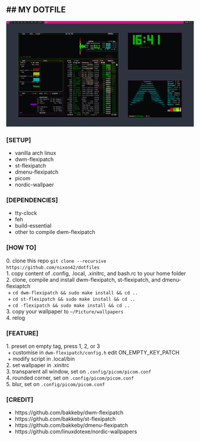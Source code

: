 <h2>## MY DOTFILE</h2>
<p><img src="Pictures/screenshot/00.png"></p>
<h3>[SETUP]</h2>
<ul>
 <li>vanilla arch linux</li>
 <li>dwm-flexipatch</li>
 <li>st-flexipatch</li>
 <li>dmenu-flexipatch</li>
 <li>picom</li>
 <li>nordic-wallpaer</li>
</ul>
<h3>[DEPENDENCIES]</h3>
<ul>
 <li>tty-clock</li>
 <li>feh</li>
 <li>build-essential</li>
 <li>other to compile dwm-flexipatch</l>
</ul>
<h3>[HOW TO]</h3>
 0. clone this repo <code>git clone --recursive https://github.com/nixon42/dotfiles</code><br>
 1. copy content of  .config, .local, .xinitrc, and bash.rc to your home folder<br>
 2. clone, compile and install dwm-flexipatch, st-flexipatch, and dmenu-flexiaptch<br>
    &nbsp;+ <code>cd dwm-flexipatch && sudo make install && cd ..</code><br>
    &nbsp;+ <code>cd st-flexipatch && sudo make install && cd ..</code><br>
    &nbsp;+ <code>cd -flexipatch && sudo make install && cd ..</code><br>
 3. copy your wallpaper to <code>~/Picture/wallpapers</code><br>
 4. relog<br>

<h3>[FEATURE]</h3>
 1. preset on empty tag, press 1, 2, or 3<br>
    &nbsp;+ customise in <code>dwm-flexipatch/config.h</code> edit ON_EMPTY_KEY_PATCH<br>
    &nbsp;+ modify script in .local/bin<br>
 2. set wallpaper in .xinitrc<br>
 3. transparent all window, set on <code>.config/picom/picom.conf</code><br>
 4. rounded corner, set on <code>.config/picom/picom.conf</code><br>
 5. blur, set on <code>.config/picom/picom.conf</code><br>

<h3>[CREDIT]</h3>
<ul>
 <li>https://github.com/bakkeby/dwm-flexipatch</li>
 <li>https://github.com/bakkeby/st-flexipatch</li>
 <li>https://github.com/bakkeby/dmenu-flexipatch</li>
 <li>https://github.com/linuxdotexe/nordic-wallpapers</li>
</ul>
